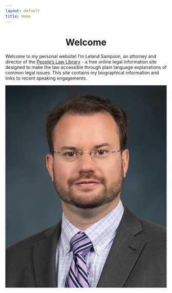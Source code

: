 ```yaml
---
layout: default
title: Home
---
```


<h1 align="center">Welcome</h1>

<div class="content-section">
    <p>Welcome to my personal website! I’m Leland Sampson, an attorney and director of the <a href="https://peoples-law.org">People’s Law Library</a> - a free online legal information site designed to make the law accessible through plain language explanations of common legal issues. This site contains my biographical information and links to recent speaking engagements.</p>
    <img src="/images/sampson-headshot-small.jpg" alt="Leland Sampson" class="profile-image">
</div>
